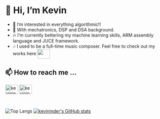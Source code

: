<h1>👋 Hi, I’m Kevin</h1>

- 👀 I’m interested in everything algorithmic!!
- 🏫 With mechatronics, DSP and DSA background.
- 🔥 I’m currently bettering my machine learning skills, ARM assembly language and JUCE framework.
- 🎶 I used to be a full-time music composer. Feel free to check out my works here <a href="https://soundcloud.com/kevininder?utm_source=clipboard&utm_medium=text&utm_campaign=social_sharing" target="blank"><img align="center" src="https://camo.githubusercontent.com/ac239c1cbda77e625469bb2f8ec0723c2ab50f5e8e55ec271a58629dedf0cb31/68747470733a2f2f6564656e742e6769746875622e696f2f537570657254696e7949636f6e732f696d616765732f7376672f736f756e64636c6f75642e737667" height="30" width="40" /></a>

<h2>📫 How to reach me ...</h2>
<p align="left">
<a href="https://www.linkedin.com/in/kevininder" target="blank"><img align="center" src="https://raw.githubusercontent.com/rahuldkjain/github-profile-readme-generator/master/src/images/icons/Social/linked-in-alt.svg" alt="kevininder" height="30" width="40" /></a>
<a href="https://www.instagram.com/kevinstaaaaa/" target="blank"><img align="center" src="https://raw.githubusercontent.com/rahuldkjain/github-profile-readme-generator/master/src/images/icons/Social/instagram.svg" alt="kevininder" height="30" width="40" /></a>
</p>

&emsp;

![Top Langs](https://github-readme-stats.vercel.app/api/top-langs/?username=kevininder&layout=compact&langs_count=7)
[![kevininder's GitHub stats](https://github-readme-stats.vercel.app/api?username=kevininder)](https://github.com/anuraghazra/github-readme-stats)
